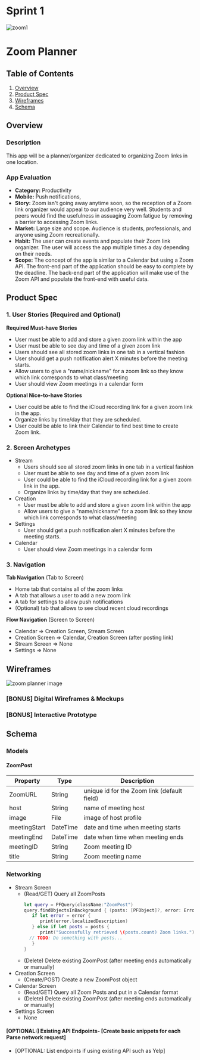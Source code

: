 
# Sprint 1

![zoom1](https://user-images.githubusercontent.com/77361496/112402045-31be8880-8ce2-11eb-926b-4a53e237d9fd.gif)


# Zoom Planner

## Table of Contents
1. [Overview](#Overview)
1. [Product Spec](#Product-Spec)
1. [Wireframes](#Wireframes)
2. [Schema](#Schema)

## Overview
### Description
This app will be a planner/organizer dedicated to organizing Zoom links in one location. 

### App Evaluation
- **Category:** Productivity
- **Mobile:** Push notifications, 
- **Story:** Zoom isn't going away anytime soon, so the reception of a Zoom link organizer would appeal to our audience very well. Students and peers would find the usefulness in assuaging Zoom fatigue by removing a barrier to accessing Zoom links. 
- **Market:** Large size and scope. Audience is students, professionals, and anyone using Zoom recreationally. 
- **Habit:** The user can create events and populate their Zoom link organizer. The user will access the app multiple times a day depending on their needs. 
- **Scope:** The concept of the app is similar to a Calendar but using a Zoom API. The front-end part of the application should be easy to complete by the deadline. The back-end part of the application will make use of the Zoom API and populate the front-end with useful data. 

## Product Spec

### 1. User Stories (Required and Optional)

**Required Must-have Stories**
* User must be able to add and store a given zoom link within the app
* User must be able to see day and time of a given zoom link
* Users should see all stored zoom links in one tab in a vertical fashion
* User should get a push notification alert X minutes before the meeting starts.
* Allow users to give a "name/nickname" for a zoom link so they know which link corresponds to what class/meeting
* User should view Zoom meetings in a calendar form

**Optional Nice-to-have Stories**

* User could be able to find the iCloud recording link for a given zoom link in the app.
* Organize links by time/day that they are scheduled.
* User could be able to link their Calendar to find best time to create Zoom link.

### 2. Screen Archetypes

* Stream 
    * Users should see all stored zoom links in one tab in a vertical fashion   
    * User must be able to see day and time of a given zoom link
    * User could be able to find the iCloud recording link for a given zoom link in the app.
    * Organize links by time/day that they are scheduled.
* Creation
    * User must be able to add and store a given zoom link within the app
    * Allow users to give a "name/nickname" for a zoom link so they know which link corresponds to what class/meeting
* Settings
    * User should get a push notification alert X minutes before the meeting starts.
* Calendar
    * User should view Zoom meetings in a calendar form

### 3. Navigation

**Tab Navigation** (Tab to Screen)

* Home tab that contains all of the zoom links
* A tab that allows a user to add a new zoom link
* A tab for settings to allow push notifications 
* (Optional) tab that allows to see cloud recent cloud recordings

**Flow Navigation** (Screen to Screen)

* Calendar
  => Creation Screen, Stream Screen
* Creation Screen
  => Calendar, Creation Screen (after posting link)
* Stream Screen
  => None
* Settings
  => None 

## Wireframes
![zoom planner image](https://user-images.githubusercontent.com/77361496/111385297-f4724f00-8680-11eb-923a-674f43a0ec26.jpg)

### [BONUS] Digital Wireframes & Mockups

### [BONUS] Interactive Prototype

## Schema 
### Models
#### ZoomPost
   | Property      | Type     | Description |
   | ------------- | -------- | ------------|
   | ZoomURL      | String   | unique id for the Zoom link (default field) |
   | host        | String | name of meeting host |
   | image         | File     | image of host profile |
   | meetingStart     | DateTime | date and time when meeting starts |
   | meetingEnd     | DateTime | date when time when meeting ends |
   | meetingID     | String | Zoom meeting ID |
   | title | String | Zoom meeting name | 
   
### Networking
- Stream Screen
    - (Read/GET) Query all ZoomPosts
         ```swift
         let query = PFQuery(className:"ZoomPost")
         query.findObjectsInBackground { (posts: [PFObject]?, error: Error?) in
            if let error = error { 
               print(error.localizedDescription)
            } else if let posts = posts {
               print("Successfully retrieved \(posts.count) Zoom links.")
           // TODO: Do something with posts...
            }
         }
         ```
    - (Delete) Delete existing ZoomPost (after meeting ends automatically or manually) 
- Creation Screen
    - (Create/POST) Create a new ZoomPost object
- Calendar Screen
    - (Read/GET) Query all Zoom Posts and put in a Calendar format 
    - (Delete) Delete existing ZoomPost (after meeting ends automatically or manually) 
- Settings Screen
    - None 

#### [OPTIONAL:] Existing API Endpoints- [Create basic snippets for each Parse network request]
- [OPTIONAL: List endpoints if using existing API such as Yelp]
